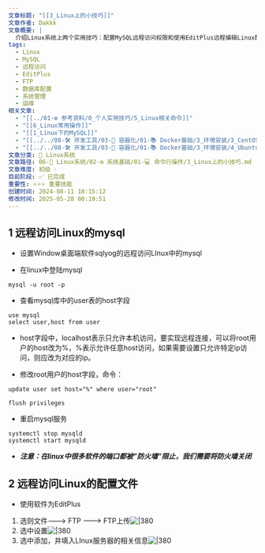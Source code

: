 ```yaml
---
文章标题: "[[3_Linux上的小技巧]]"
文章作者: Dakkk
文章概要: |
  介绍Linux系统上两个实用技巧：配置MySQL远程访问权限和使用EditPlus远程编辑Linux配置文件的方法。
tags:
  - Linux
  - MySQL
  - 远程访问
  - EditPlus
  - FTP
  - 数据库配置
  - 系统管理
  - 运维
相关文章:
  - "[[../01-❇️ 参考资料/0_个人实用技巧/5_Linux相关命令]]"
  - "[[6_Linux常用操作]]"
  - "[[1_Linux下的MySQL]]"
  - "[[../../08-🛠️ 开发工具/03-🐋 容器化/01-📚 Docker基础/3_环境安装/3_CentOS 安装 Docker]]"
  - "[[../../08-🛠️ 开发工具/03-🐋 容器化/01-📚 Docker基础/3_环境安装/4_Ubuntu 安装 Docker]]"
文章分类: 🐧 Linux系统
文章路径: 06-🐧 Linux系统/02-⚙️ 系统基础/01-💻 命令行操作/3_Linux上的小技巧.md
文章难度: 初级 💧
目前阶段: ✅ 已完成
重要性: ⭐⭐⭐ 重要技能
创建时间: 2024-08-11 18:15:12
修改时间: 2025-05-28 00:19:51
---
```


## 1 远程访问Linux的mysql

- 设置Window桌面端软件sqlyog的远程访问LInux中的mysql

- 在linux中登陆mysql
```shell
mysql -u root -p
```

- 查看mysql库中的user表的host字段
```mysql
use mysql
select user,host from user
```
- host字段中，localhost表示只允许本机访问，要实现远程连接，可以将root用户的host改为%，%表示允许任意host访问，如果需要设置只允许特定ip访问，则应改为对应的ip。

- 修改root用户的host字段，命令：
```mysql
update user set host="%" where user="root"

flush privileges

```

- 重启mysql服务
```shell
systemctl stop mysqld
systemctl start mysqld
```

- ***注意：在linux中很多软件的端口都被”防火墙”限止，我们需要将防火墙关闭***

## 2 远程访问Linux的配置文件

- 使用软件为EditPlus

1. 选则文件---> FTP ---> FTP上传![|380](https://my-obsidian-image.oss-cn-guangzhou.aliyuncs.com/2024/04/4e0a9a0cbc32838b1d21d8f9c2b234d6.png)
2. 选中设置![|380](https://my-obsidian-image.oss-cn-guangzhou.aliyuncs.com/2024/04/9b63969a95c854d949b0264a5675fe20.png)
3. 选中添加，并填入LInux服务器的相关信息![|380](https://my-obsidian-image.oss-cn-guangzhou.aliyuncs.com/2024/04/ce859f1dc0fe3c63d23be556d3cdac48.png)